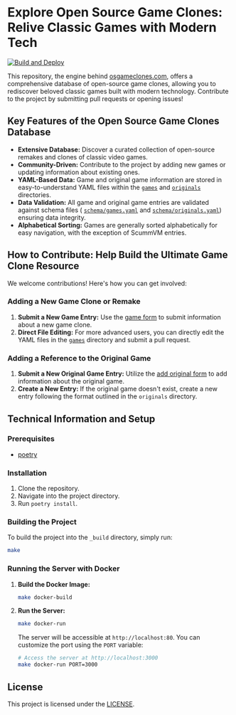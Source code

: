 # Explore Open Source Game Clones: Relive Classic Games with Modern Tech

[![Build and Deploy](https://github.com/opengaming/osgameclones/actions/workflows/main.yml/badge.svg)](https://github.com/opengaming/osgameclones/actions/workflows/main.yml)

This repository, the engine behind [osgameclones.com](https://osgameclones.com), offers a comprehensive database of open-source game clones, allowing you to rediscover beloved classic games built with modern technology. Contribute to the project by submitting pull requests or opening issues!

## Key Features of the Open Source Game Clones Database

*   **Extensive Database:** Discover a curated collection of open-source remakes and clones of classic video games.
*   **Community-Driven:** Contribute to the project by adding new games or updating information about existing ones.
*   **YAML-Based Data:** Game and original game information are stored in easy-to-understand YAML files within the [`games`][games] and [`originals`][originals] directories.
*   **Data Validation:** All game and original game entries are validated against schema files ( [`schema/games.yaml`][schema_games] and [`schema/originals.yaml`][schema_originals]) ensuring data integrity.
*   **Alphabetical Sorting:** Games are generally sorted alphabetically for easy navigation, with the exception of ScummVM entries.

## How to Contribute: Help Build the Ultimate Game Clone Resource

We welcome contributions! Here's how you can get involved:

### Adding a New Game Clone or Remake

1.  **Submit a New Game Entry:** Use the [game form][game_form] to submit information about a new game clone.
2.  **Direct File Editing:** For more advanced users, you can directly edit the YAML files in the [`games`][games] directory and submit a pull request.

### Adding a Reference to the Original Game

1.  **Submit a New Original Game Entry:** Utilize the [add original form][original_form] to add information about the original game.
2.  **Create a New Entry:** If the original game doesn't exist, create a new entry following the format outlined in the `originals` directory.

## Technical Information and Setup

### Prerequisites

*   [poetry][poetry]

### Installation

1.  Clone the repository.
2.  Navigate into the project directory.
3.  Run `poetry install`.

### Building the Project

To build the project into the `_build` directory, simply run:

```bash
make
```

### Running the Server with Docker

1.  **Build the Docker Image:**

    ```bash
    make docker-build
    ```

2.  **Run the Server:**

    ```bash
    make docker-run
    ```

    The server will be accessible at `http://localhost:80`. You can customize the port using the `PORT` variable:

    ```bash
    # Access the server at http://localhost:3000
    make docker-run PORT=3000
    ```

## License

This project is licensed under the [LICENSE][license].

[games]: games/
[originals]: originals/
[schema_games]: schema/games.yaml
[schema_originals]: schema/originals.yaml
[game_form]: https://osgameclones.com/add_game.html
[original_form]: https://osgameclones.com/add_original.html
[license]: LICENSE

[python]: https://www.python.org
[poetry]: https://python-poetry.org/